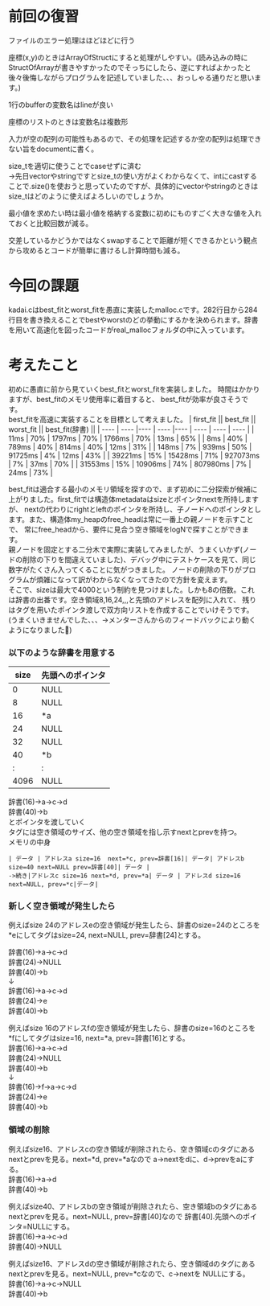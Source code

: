 # 前回の復習  
ファイルのエラー処理はほどほどに行う  

座標(x,y)のときはArrayOfStructにすると処理がしやすい。(読み込みの時にStructOfArrayが書きやすかったのでそっちにしたら、逆にすればよかったと後々後悔しながらプログラムを記述していました、、、おっしゃる通りだと思います。)  

1行のbufferの変数名はlineが良い  

座標のリストのときは変数名は複数形  

入力が空の配列の可能性もあるので、その処理を記述するか空の配列は処理できない旨をdocumentに書く。  

size_tを適切に使うことでcaseせずに済む  
->先日vectorやstringですとsize_tの使い方がよくわからなくて、intにcastすることで.size()を使おうと思っていたのですが、具体的にvectorやstringのときはsize_tはどのように使えばよろしいのでしょうか。  

最小値を求めたい時は最小値を格納する変数に初めにものすごく大きな値を入れておくと比較回数が減る。  

交差しているかどうかではなくswapすることで距離が短くできるかという観点から攻めるとコードが簡単に書けるし計算時間も減る。  

# 今回の課題  
kadai.cはbest_fitとworst_fitを愚直に実装したmalloc.cです。282行目から284行目を書き換えることでbestやworstのどの挙動にするかを決められます。辞書を用いて高速化を図ったコードがreal_mallocフォルダの中に入っています。

# 考えたこと  
初めに愚直に前から見ていくbest_fitとworst_fitを実装しました。 時間はかかりますが、best_fitのメモリ使用率に着目すると、 
best_fitが効率が良さそうです。  
best_fitを高速に実装することを目標として考えました。
|  first_fit ||  best_fit  ||  worst_fit  ||  best_fit(辞書)  ||
| ---- | ---- |---- | ---- |---- | ---- | ---- | ---- |
|  11ms  |  70%  |  1797ms  |  70%  |  1766ms  |  70%  |  13ms  |  65%  |
|  8ms  |  40%  |  789ms  |  40%  |  814ms  |  40%  |  12ms  |  31%  |
|  148ms  |  7%  |  939ms  |  50%  |  91725ms  |  4%  |  12ms  |  43%  |
|  39221ms  |  15%  |  15428ms  |  71%  |  927073ms  |  7%  |  37ms  |  70%  |
|  31553ms  |  15%  |  10906ms  |  74%  |  807980ms  |  7%  |  24ms  |  73%  |

best_fitは適合する最小のメモリ領域を探すので、まず初めに二分探索が候補に上がりました。first_fitでは構造体metadataはsizeとポインタnextを所持しますが、
nextの代わりにrightとleftのポインタを所持し、子ノードへのポインタとします。また、構造体my_heapのfree_headは常に一番上の親ノードを示すことで、
常にfree_headから、要件に見合う空き領域をlogNで探すことができます。  
親ノードを固定とする二分木で実際に実装してみましたが、うまくいかず(ノードの削除の下りを間違えていました)、デバッグ中にテストケースを見て、同じ数字がたくさん入ってくることに気がつきました。
ノードの削除の下りがプログラムが煩雑になって訳がわからなくなってきたので方針を変えます。  
そこで、sizeは最大で4000という制約を見つけました。しかも8の倍数。これは辞書の出番です。空き領域8,16,24,,,と先頭のアドレスを配列に入れて、
残りはタグを用いたポインタ渡しで双方向リストを作成することでいけそうです。(うまくいきませんでした、、、→メンターさんからのフィードバックにより動くようになりました🎉)

### 以下のような辞書を用意する  
|  size |  先頭へのポインタ  |
| ---- | ---- |
| 0 | NULL |
| 8 | NULL |
| 16 | *a |
| 24 | NULL |
| 32 | NULL |
| 40 | *b |
| :  |  : |
| 4096 | NULL |

辞書(16)->a->c->d    
辞書(40)->b    
とポインタを渡していく  
タグには空き領域のサイズ、他の空き領域を指し示すnextとprevを持つ。  
メモリの中身
```
| データ | アドレスa size=16  next=*c, prev=辞書[16]| データ| アドレスb size=40 next=NULL prev=辞書[40]| データ | 
->続き|アドレスc size=16 next=*d, prev=*a| データ | アドレスd size=16 next=NULL, prev=*c|データ|
```

### 新しく空き領域が発生したら 
例えばsize 24のアドレスeの空き領域が発生したら、辞書のsize=24のところを*eにしてタグはsize=24, next=NULL, prev=辞書[24]とする。

辞書(16)->a->c->d   
辞書(24)->NULL  
辞書(40)->b  
↓  
辞書(16)->a->c->d   
辞書(24)->e  
辞書(40)->b 

例えばsize 16のアドレスfの空き領域が発生したら、辞書のsize=16のところを*fにしてタグはsize=16, next=*a, prev=辞書[16]とする。  
辞書(16)->a->c->d   
辞書(24)->NULL  
辞書(40)->b  
↓  
辞書(16)->f->a->c->d   
辞書(24)->e  
辞書(40)->b 

### 領域の削除  
例えばsize16、アドレスcの空き領域が削除されたら、空き領域cのタグにあるnextとprevを見る。next=*d, prev=*aなので
a->nextをdに、d->prevをaにする。    
辞書(16)->a->d    
辞書(40)->b   

例えばsize40、アドレスbの空き領域が削除されたら、空き領域bのタグにあるnextとprevを見る。next=NULL, prev=辞書[40]なので
辞書[40].先頭へのポインタ=NULLにする。    
辞書(16)->a->c->d    
辞書(40)->NULL   

例えばsize16、アドレスdの空き領域が削除されたら、空き領域dのタグにあるnextとprevを見る。next=NULL, prev=*cなので、c->nextを
NULLにする。  
辞書(16)->a->c->NULL    
辞書(40)->b   

